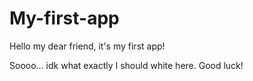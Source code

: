 # My-first-app


Hello my dear friend, it's my first app!

Soooo... idk what exactly I should white here. Good luck!
